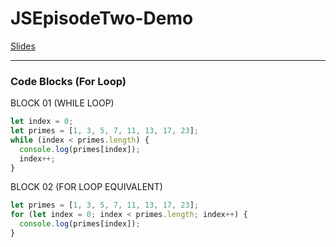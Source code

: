# JSEpisodeTwo-Demo

[Slides]()

---

### Code Blocks (For Loop)

BLOCK 01 (WHILE LOOP)

```javascript
let index = 0;
let primes = [1, 3, 5, 7, 11, 13, 17, 23];
while (index < primes.length) {
  console.log(primes[index]);
  index++;
}
```

BLOCK 02 (FOR LOOP EQUIVALENT)

```javascript
let primes = [1, 3, 5, 7, 11, 13, 17, 23];
for (let index = 0; index < primes.length; index++) {
  console.log(primes[index]);
}
```

